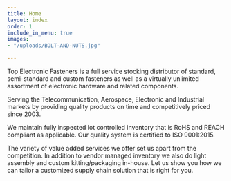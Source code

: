 ```yaml
---
title: Home
layout: index
order: 1
include_in_menu: true
images:
- "/uploads/BOLT-AND-NUTS.jpg"

---
```

Top Electronic Fasteners is a full service stocking distributor of standard, semi-standard and custom fasteners as well as a virtually unlimited assortment of electronic hardware and related components.

Serving the Telecommunication, Aerospace, Electronic and Industrial markets by providing quality products on time and competitively priced since 2003.

We maintain fully inspected lot controlled inventory that is RoHS and REACH compliant as applicable. Our quality system is certified to ISO 9001:2015.

The variety of value added services we offer set us apart from the competition. In addition to vendor managed inventory we also do light assembly and custom kitting/packaging in-house. Let us show you how we can tailor a customized supply chain solution that is right for you.